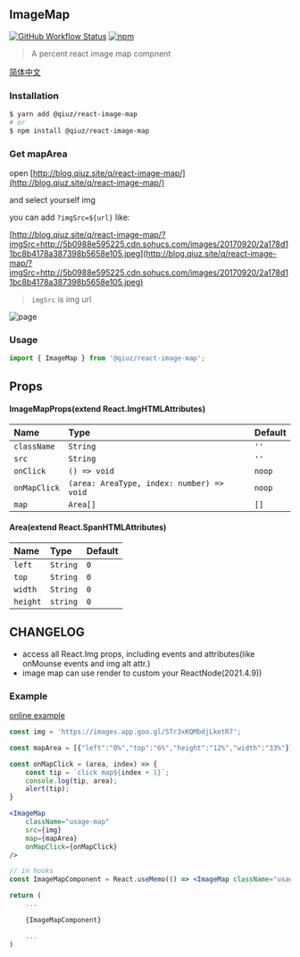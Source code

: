 ## ImageMap

[![GitHub Workflow Status](https://img.shields.io/github/workflow/status/qiuziz/react-image-map/CI?label=Github%20Actions)](https://github.com/qiuziz/react-image-map/actions?query=workflow%3ACI)
[![npm](https://img.shields.io/npm/v/@qiuz/react-image-map)](https://www.npmjs.com/package/@qiuz/react-image-map)

> A percent react image map compnent

[简体中文](https://github.com/qiuziz/react-image-map/blob/master/README-CN.md)

### Installation

```sh
$ yarn add @qiuz/react-image-map
# or
$ npm install @qiuz/react-image-map
```

### Get mapArea

open [http://blog.qiuz.site/q/react-image-map/](http://blog.qiuz.site/q/react-image-map/)

and select yourself img


you can add `?imgSrc=${url}` like:

[http://blog.qiuz.site/q/react-image-map/?imgSrc=http://5b0988e595225.cdn.sohucs.com/images/20170920/2a178d11bc8b4178a387398b5658e105.jpeg](http://blog.qiuz.site/q/react-image-map/?imgSrc=http://5b0988e595225.cdn.sohucs.com/images/20170920/2a178d11bc8b4178a387398b5658e105.jpeg)


> `imgSrc` is img url

![page](https://raw.githubusercontent.com/qiuziz/react-image-map/master/src/assets/images/page.png)

### Usage

```js
import { ImageMap } from '@qiuz/react-image-map';
```

## Props

#### ImageMapProps(extend React.ImgHTMLAttributes)

| Name         | Type                                      | Default |
| :----------- | :---------------------------------------- | :------ |
| `className`  | `String`                                  | `''`    |
| `src`        | `String`                                  | `''`    |
| `onClick`    | `() => void`                              | `noop`  |
| `onMapClick` | `(area: AreaType, index: number) => void` | `noop`  |
| `map`        | `Area[]`                                  | `[]`    |




#### Area(extend React.SpanHTMLAttributes)
| Name         | Type                                      | Default |
| :----------- | :---------------------------------------- | :------ |
| `left`  		 | `String`                                  | `0`     |
| `top`        | `String`                                  | `0`     |
| `width`      | `String`                                  | `0`     |
| `height`     | `string`                                  | `0`     |

## CHANGELOG

- access all React.Img props, including events and attributes(like onMounse events and img alt attr.)
- image map can use render to custom your ReactNode(2021.4.9))

### Example

[online example](https://codesandbox.io/s/silent-bash-c6zwx)

```jsx
const img = 'https://images.app.goo.gl/STr3xKQMbdjLketR7';

const mapArea = [{"left":"0%","top":"6%","height":"12%","width":"33%"}];

const onMapClick = (area, index) => {
	const tip = `click map${index + 1}`;
	console.log(tip, area);
	alert(tip);
}

<ImageMap
	className="usage-map"
	src={img}
	map={mapArea}
	onMapClick={onMapClick}
/>

// in hooks
const ImageMapComponent = React.useMemo(() => <ImageMap className="usage-map" src={img} map={mapArea} onMapClick={onMapClick} />, [mapArea, img]);

return (
	...

	{ImageMapComponent}

	...
)
```
